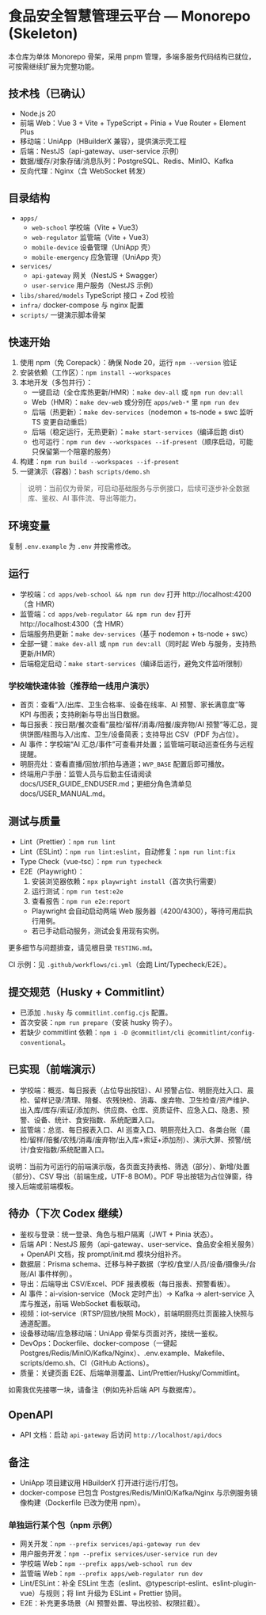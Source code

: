 # 食品安全智慧管理云平台 — Monorepo (Skeleton)

本仓库为单体 Monorepo 骨架，采用 pnpm 管理，多端多服务代码结构已就位，可按需继续扩展为完整功能。

## 技术栈（已确认）

- Node.js 20
- 前端 Web：Vue 3 + Vite + TypeScript + Pinia + Vue Router + Element Plus
- 移动端：UniApp（HBuilderX 兼容），提供演示壳工程
- 后端：NestJS（api-gateway、user-service 示例）
- 数据/缓存/对象存储/消息队列：PostgreSQL、Redis、MinIO、Kafka
- 反向代理：Nginx（含 WebSocket 转发）

## 目录结构

- `apps/`
  - `web-school` 学校端（Vite + Vue3）
  - `web-regulator` 监管端（Vite + Vue3）
  - `mobile-device` 设备管理（UniApp 壳）
  - `mobile-emergency` 应急管理（UniApp 壳）
- `services/`
  - `api-gateway` 网关（NestJS + Swagger）
  - `user-service` 用户服务（NestJS 示例）
- `libs/shared/models` TypeScript 接口 + Zod 校验
- `infra/` docker-compose 与 nginx 配置
- `scripts/` 一键演示脚本骨架

## 快速开始

1. 使用 npm（免 Corepack）：确保 Node 20，运行 `npm --version` 验证
2. 安装依赖（工作区）：`npm install --workspaces`
3. 本地开发（多包并行）：
   - 一键启动（全仓库热更新/HMR）：`make dev-all` 或 `npm run dev:all`
   - Web（HMR）：`make dev-web` 或分别在 `apps/web-*` 里 `npm run dev`
   - 后端（热更新）：`make dev-services`（nodemon + ts-node + swc 监听 TS 变更自动重启）
   - 后端（稳定运行，无热更新）：`make start-services`（编译后跑 dist）
   - 也可运行：`npm run dev --workspaces --if-present`（顺序启动，可能只保留第一个阻塞的服务）
4. 构建：`npm run build --workspaces --if-present`
5. 一键演示（容器）：`bash scripts/demo.sh`

> 说明：当前仅为骨架，可启动基础服务与示例接口，后续可逐步补全数据库、鉴权、AI 事件流、导出等能力。

## 环境变量

复制 `.env.example` 为 `.env` 并按需修改。

## 运行

- 学校端：`cd apps/web-school && npm run dev` 打开 http://localhost:4200（含 HMR）
- 监管端：`cd apps/web-regulator && npm run dev` 打开 http://localhost:4300（含 HMR）
- 后端服务热更新：`make dev-services`（基于 nodemon + ts-node + swc）
- 全部一键：`make dev-all` 或 `npm run dev:all`（同时起 Web 与服务，支持热更新/HMR）
- 后端稳定启动：`make start-services`（编译后运行，避免文件监听限制）

### 学校端快速体验（推荐给一线用户演示）

- 首页：查看“入/出库、卫生合格率、设备在线率、AI 预警、家长满意度”等 KPI 与图表；支持刷新与导出当日数据。
- 每日报表：按日期/餐次查看“晨检/留样/消毒/陪餐/废弃物/AI 预警”等汇总，提供饼图/柱图与入/出库、卫生/设备简表；支持导出 CSV（PDF 为占位）。
- AI 事件：学校端“AI 汇总/事件”可查看并处置；监管端可联动巡查任务与远程提醒。
- 明厨亮灶：查看直播/回放/抓拍与通道；`WVP_BASE` 配置后即可播放。
- 终端用户手册：监管人员与后勤主任请阅读 docs/USER_GUIDE_ENDUSER.md；更细分角色清单见 docs/USER_MANUAL.md。

## 测试与质量

- Lint（Prettier）：`npm run lint`
- Lint（ESLint）：`npm run lint:eslint`，自动修复：`npm run lint:fix`
- Type Check（vue-tsc）：`npm run typecheck`
- E2E（Playwright）：
  1. 安装浏览器依赖：`npx playwright install`（首次执行需要）
  2. 运行测试：`npm run test:e2e`
  3. 查看报告：`npm run e2e:report`
  - Playwright 会自动启动两端 Web 服务器（4200/4300），等待可用后执行用例。
  - 若已手动启动服务，测试会复用现有实例。

更多细节与问题排查，请见根目录 `TESTING.md`。

CI 示例：见 `.github/workflows/ci.yml`（会跑 Lint/Typecheck/E2E）。

## 提交规范（Husky + Commitlint）

- 已添加 `.husky` 与 `commitlint.config.cjs` 配置。
- 首次安装：`npm run prepare`（安装 husky 钩子）。
- 若缺少 commitlint 依赖：`npm i -D @commitlint/cli @commitlint/config-conventional`。

## 已实现（前端演示）

- 学校端：概览、每日报表（占位导出按钮）、AI 预警占位、明厨亮灶入口、晨检、留样记录/清理、陪餐、农残快检、消毒、废弃物、卫生检查/资产维护、出入库/库存/索证/添加剂、供应商、仓库、资质证件、应急入口、隐患、预警、设备、统计、食安指数、系统配置入口。
- 监管端：总览、每日报表入口、AI 巡查入口、明厨亮灶入口、各类台账（晨检/留样/陪餐/农残/消毒/废弃物/出入库+索证+添加剂）、演示大屏、预警/统计/食安指数/系统配置入口。

说明：当前为可运行的前端演示版，各页面支持表格、筛选（部分）、新增/处置（部分）、CSV 导出（前端生成，UTF-8 BOM）。PDF 导出按钮为占位弹窗，待接入后端或前端模板。

## 待办（下次 Codex 继续）

- 鉴权与登录：统一登录、角色与租户隔离（JWT + Pinia 状态）。
- 后端 API：NestJS 服务（api-gateway、user-service、食品安全相关服务）+ OpenAPI 文档，按 prompt/init.md 模块分组补齐。
- 数据层：Prisma schema、迁移与种子数据（学校/食堂/人员/设备/摄像头/台账/AI 事件样例）。
- 导出：后端导出 CSV/Excel、PDF 报表模板（每日报表、预警看板）。
- AI 事件：ai-vision-service（Mock 定时产出）→ Kafka → alert-service 入库与推送，前端 WebSocket 看板联动。
- 视频：iot-service（RTSP/回放/快照 Mock），前端明厨亮灶页面接入快照与通道配置。
- 设备移动端/应急移动端：UniApp 骨架与页面对齐，接统一鉴权。
- DevOps：Dockerfile、docker-compose（一键起 Postgres/Redis/MinIO/Kafka/Nginx）、.env.example、Makefile、scripts/demo.sh、CI（GitHub Actions）。
- 质量：关键页面 E2E、后端单测覆盖、Lint/Prettier/Husky/Commitlint。

如需我优先接哪一块，请备注（例如先补后端 API 与数据库）。

## OpenAPI

- API 文档：启动 `api-gateway` 后访问 `http://localhost/api/docs`

## 备注

- UniApp 项目建议用 HBuilderX 打开进行运行/打包。
- docker-compose 已包含 Postgres/Redis/MinIO/Kafka/Nginx 与示例服务镜像构建（Dockerfile 已改为使用 npm）。

### 单独运行某个包（npm 示例）

- 网关开发：`npm --prefix services/api-gateway run dev`
- 用户服务开发：`npm --prefix services/user-service run dev`
- 学校端 Web：`npm --prefix apps/web-school run dev`
- 监管端 Web：`npm --prefix apps/web-regulator run dev`
- Lint/ESLint：补全 ESLint 生态（eslint、@typescript-eslint、eslint-plugin-vue）与规则；将 lint 升级为 ESLint + Prettier 协同。
- E2E：补充更多场景（AI 预警处置、导出校验、权限拦截）。
